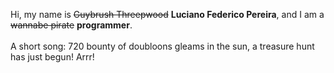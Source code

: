 Hi, my name is ~~Guybrush Threepwood~~ **Luciano Federico Pereira**, and I am a ~~wannabe pirate~~ **programmer**.<br><br>A short song: 720 bounty of doubloons gleams in the sun, a treasure hunt has just begun! Arrr!
